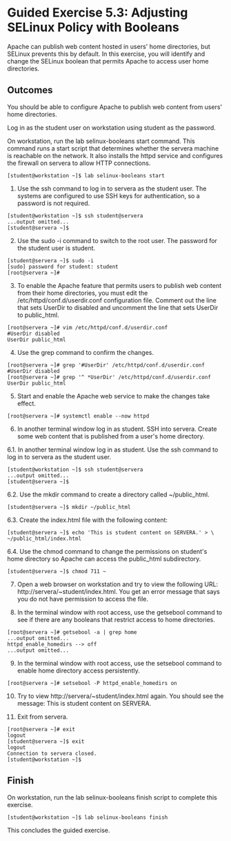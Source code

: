 # Guided Exercise 5.3: Adjusting SELinux Policy with Booleans

Apache can publish web content hosted in users' home directories, but SELinux prevents this by default. In this exercise, you will identify and change the SELinux boolean that permits Apache to access user home directories.

## Outcomes

You should be able to configure Apache to publish web content from users' home directories.

Log in as the student user on workstation using student as the password.

On workstation, run the lab selinux-booleans start command. This command runs a start script that determines whether the servera machine is reachable on the network. It also installs the httpd service and configures the firewall on servera to allow HTTP connections.

```
[student@workstation ~]$ lab selinux-booleans start
```

1. Use the ssh command to log in to servera as the student user. The systems are configured to use SSH keys for authentication, so a password is not required.

```
[student@workstation ~]$ ssh student@servera
...output omitted...
[student@servera ~]$  
```

2. Use the sudo -i command to switch to the root user. The password for the student user is student.

```
[student@servera ~]$ sudo -i
[sudo] password for student: student
[root@servera ~]# 
```

3. To enable the Apache feature that permits users to publish web content from their home directories, you must edit the /etc/httpd/conf.d/userdir.conf configuration file. Comment out the line that sets UserDir to disabled and uncomment the line that sets UserDir to public_html.

```
[root@servera ~]# vim /etc/httpd/conf.d/userdir.conf
#UserDir disabled
UserDir public_html 
```

4. Use the grep command to confirm the changes.

```
[root@servera ~]# grep '#UserDir' /etc/httpd/conf.d/userdir.conf
#UserDir disabled
[root@servera ~]# grep '^ *UserDir' /etc/httpd/conf.d/userdir.conf
UserDir public_html
```

5. Start and enable the Apache web service to make the changes take effect.

```
[root@servera ~]# systemctl enable --now httpd
```

6. In another terminal window log in as student. SSH into servera. Create some web content that is published from a user's home directory.

6.1. In another terminal window log in as student. Use the ssh command to log in to servera as the student user.

```
[student@workstation ~]$ ssh student@servera
...output omitted...
[student@servera ~]$ 
```

6.2. Use the mkdir command to create a directory called ~/public_html.

```
[student@servera ~]$ mkdir ~/public_html
```

6.3. Create the index.html file with the following content:

```
[student@servera ~]$ echo 'This is student content on SERVERA.' > \
~/public_html/index.html
```

6.4. Use the chmod command to change the permissions on student's home directory so Apache can access the public_html subdirectory.

```
[student@servera ~]$ chmod 711 ~
```

7. Open a web browser on workstation and try to view the following URL: http://servera/~student/index.html. You get an error message that says you do not have permission to access the file.

8. In the terminal window with root access, use the getsebool command to see if there are any booleans that restrict access to home directories.

```
[root@servera ~]# getsebool -a | grep home
...output omitted...
httpd_enable_homedirs --> off
...output omitted...
```

9. In the terminal window with root access, use the setsebool command to enable home directory access persistently.

```
[root@servera ~]# setsebool -P httpd_enable_homedirs on
```

10. Try to view http://servera/~student/index.html again. You should see the message: This is student content on SERVERA.

11. Exit from servera.

```
[root@servera ~]# exit
logout
[student@servera ~]$ exit
logout
Connection to servera closed.
[student@workstation ~]$ 
```

## Finish

On workstation, run the lab selinux-booleans finish script to complete this exercise.

```
[student@workstation ~]$ lab selinux-booleans finish
```

This concludes the guided exercise.
